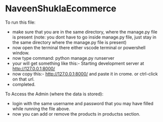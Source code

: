 # NaveenShuklaEcommerce

To run this file:
  - make sure that you are in the same directory, where the manage.py file is present (note: you dont have to go inside manage.py file, just stay in the same directory where the manage.py file is present)
  - now open the terminal there either vscode terminal or powershell window.
  - now type command: python manage.py runserver
  - your will get something like this:- Starting development server at http://127.0.0.1:8000/
  - now copy this:- http://127.0.0.1:8000/ and paste it in crome. or ctrl-click on that url.
  - completed.


To Access the Admin (where the data is stored):
  - login with the same username and password that you may have filled while running the file above.
  - now you can add or remove the products in productss section. 
